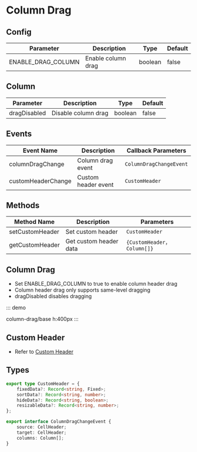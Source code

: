 # Column Drag

## Config

| Parameter              | Description         | Type   | Default            |
| ----------------- | ------------ | ------ | ----------------- |
| ENABLE_DRAG_COLUMN     | Enable column drag     | boolean | false                |

## Column

| Parameter  | Description       | Type                | Default |
| ----- | ---------- | ------------------- | ------ |
| dragDisabled | Disable column drag | boolean | false    |

## Events

| Event Name    | Description       | Callback Parameters                                      |
| ----------- | ---------- | --------------------------------------------- |
| columnDragChange | Column drag event | `ColumnDragChangeEvent` |
| customHeaderChange | Custom header event | `CustomHeader` |

## Methods

| Method Name             | Description                             | Parameters                                                  |
| -------------------- | -------------------------------- | ----------------------------------------------------- |
| setCustomHeader | Set custom header | `CustomHeader` |
| getCustomHeader | Get custom header data | `{CustomHeader，Column[]}` |

## Column Drag

- Set ENABLE_DRAG_COLUMN to true to enable column header drag
- Column header drag only supports same-level dragging
- dragDisabled disables dragging

::: demo

column-drag/base
h:400px
:::

## Custom Header
- Refer to [Custom Header](/en/table/custom-header)

## Types

``` ts
export type CustomHeader = {
    fixedData?: Record<string, Fixed>;
    sortData?: Record<string, number>;
    hideData?: Record<string, boolean>;
    resizableData?: Record<string, number>;
};

export interface ColumnDragChangeEvent {
    source: CellHeader;
    target: CellHeader;
    columns: Column[];
}
```
